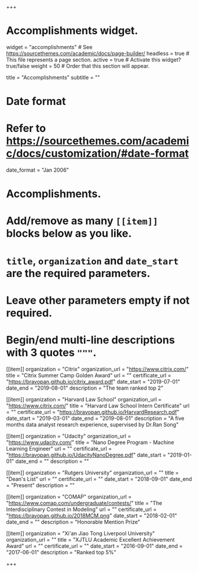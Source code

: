 +++
# Accomplishments widget.
widget = "accomplishments"  # See https://sourcethemes.com/academic/docs/page-builder/
headless = true  # This file represents a page section.
active = true  # Activate this widget? true/false
weight = 50  # Order that this section will appear.

title = "Accomplish&shy;ments"
subtitle = ""

# Date format
#   Refer to https://sourcethemes.com/academic/docs/customization/#date-format
date_format = "Jan 2006"

# Accomplishments.
#   Add/remove as many `[[item]]` blocks below as you like.
#   `title`, `organization` and `date_start` are the required parameters.
#   Leave other parameters empty if not required.
#   Begin/end multi-line descriptions with 3 quotes `"""`.


[[item]]
  organization = "Citrix"
  organization_url = "https://www.citrix.com/"
  title = "Citrix Summer Camp Golden Award"
  url = ""
  certificate_url = "https://bravopan.github.io/citrix_award.pdf"
  date_start = "2019-07-01"
  date_end = "2019-08-01"
  description = "The team ranked top 2"

[[item]]
  organization = "Harvard Law School"
  organization_url = "https://www.citrix.com/"
  title = "Harvard Law School Intern Certificate"
  url = ""
  certificate_url = "https://bravopan.github.io/HarvardResearch.pdf"
  date_start = "2019-03-01"
  date_end = "2019-08-01"
  description = "A five months data analyst research experience, supervised by Dr.Ran Song"

[[item]]
  organization = "Udacity"
  organization_url = "https://www.udacity.com/"
  title = "Nano Degree Program - Machine Learning Engineer"
  url = ""
  certificate_url = "https://bravopan.github.io/UdacityNanoDegree.pdf"
  date_start = "2019-01-01"
  date_end = ""
  description = ""


[[item]]
  organization = "Rutgers University"
  organization_url = ""
  title = "Dean's List"
  url = ""
  certificate_url = ""
  date_start = "2018-09-01"
  date_end = "Present"
  description = ""


[[item]]
  organization = "COMAP"
  organization_url = "https://www.comap.com/undergraduate/contests/"
  title = "The Interdisciplinary Contest in Modeling"
  url = ""
  certificate_url = "https://bravopan.github.io/2018MCM.png"
  date_start = "2018-02-01"
  date_end = ""
  description = "Honorable Mention Prize"

[[item]]
    organization = "Xi'an Jiao Tong Liverpool University"
    organization_url = ""
    title = "XJTLU Academic Excellent Achievement Award"
    url = ""
    certificate_url = ""
    date_start = "2016-09-01"
    date_end = "2017-06-01"
    description = "Ranked top 5%"

+++
